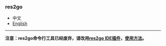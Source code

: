 ### res2go  

* 中文    
* [English](README.en-US.md)  

----

**注意：res2go命令行工具已经废弃，请改用[res2go IDE插件](https://github.com/ying32/res2go-ide-plugin)，[使用方法](https://gitee.com/ying32/govcl/wikis/pages?sort_id=2645001&doc_id=102420)。**   
